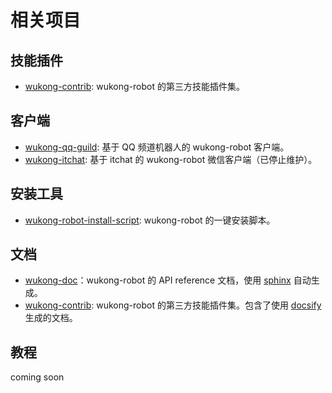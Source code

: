 # 相关项目

## 技能插件

* [wukong-contrib](https://github.com/wzpan/wukong-contrib): wukong-robot 的第三方技能插件集。

## 客户端

* [wukong-qq-guild](http://github.com/wzpan/wukong-qq-guild): 基于 QQ 频道机器人的 wukong-robot 客户端。
* [wukong-itchat](http://github.com/wzpan/wukong-itchat): 基于 itchat 的 wukong-robot 微信客户端（已停止维护）。

## 安装工具

* [wukong-robot-install-script](https://github.com/musistudio/wukong-robot-install-script): wukong-robot 的一键安装脚本。

## 文档

* [wukong-doc](https://github.com/wzpan/wukong-doc)：wukong-robot 的 API reference 文档，使用 [sphinx](http://sphinx-doc.org/) 自动生成。
* [wukong-contrib](https://github.com/wzpan/wukong-contrib): wukong-robot 的第三方技能插件集。包含了使用 [docsify](https://github.com/docsifyjs/docsify) 生成的文档。

## 教程

coming soon

